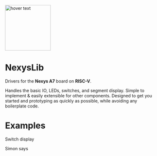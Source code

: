 <img src="https://user-images.githubusercontent.com/95217387/184707016-3987e1de-881a-4334-a894-2d7bc1bb4e37.png" width="150" title="hover text">

# NexysLib

Drivers for the **Nexys A7** board on **RISC-V**.

Handles the basic IO, LEDs, switches, and segment display.
Simple to implement & easily extensible for other components.
Designed to get you started and prototyping as quickly as possible, while avoiding any boilerplate code.

# Examples
Switch display

Simon says
